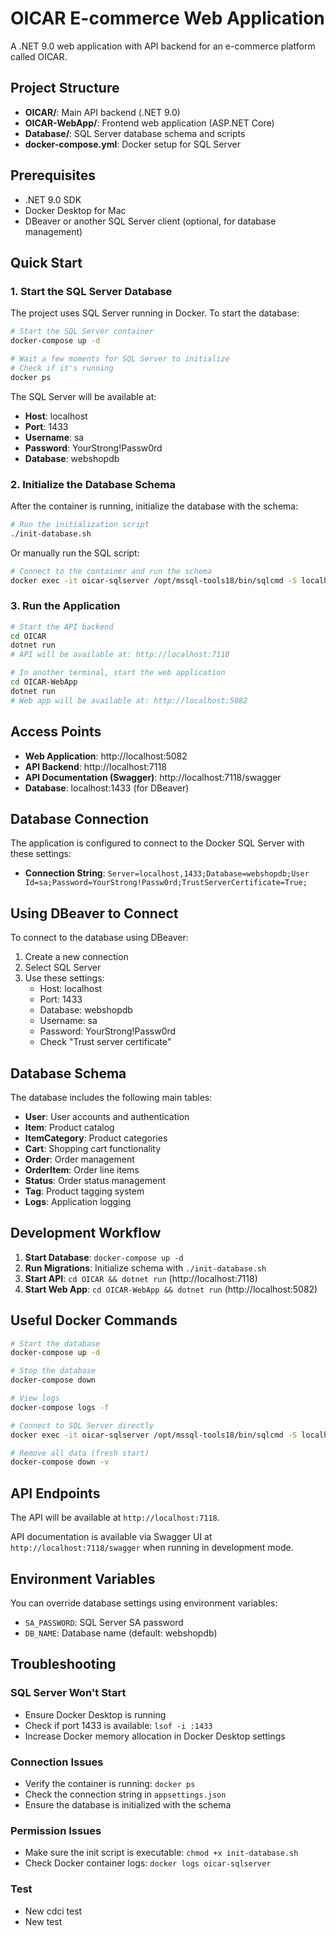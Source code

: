 # OICAR E-commerce Web Application

A .NET 9.0 web application with API backend for an e-commerce platform called OICAR.

## Project Structure

- **OICAR/**: Main API backend (.NET 9.0)
- **OICAR-WebApp/**: Frontend web application (ASP.NET Core)
- **Database/**: SQL Server database schema and scripts
- **docker-compose.yml**: Docker setup for SQL Server

## Prerequisites

- .NET 9.0 SDK
- Docker Desktop for Mac
- DBeaver or another SQL Server client (optional, for database management)

## Quick Start

### 1. Start the SQL Server Database

The project uses SQL Server running in Docker. To start the database:

```bash
# Start the SQL Server container
docker-compose up -d

# Wait a few moments for SQL Server to initialize
# Check if it's running
docker ps
```

The SQL Server will be available at:
- **Host**: localhost
- **Port**: 1433
- **Username**: sa
- **Password**: YourStrong!Passw0rd
- **Database**: webshopdb

### 2. Initialize the Database Schema

After the container is running, initialize the database with the schema:

```bash
# Run the initialization script
./init-database.sh
```

Or manually run the SQL script:

```bash
# Connect to the container and run the schema
docker exec -it oicar-sqlserver /opt/mssql-tools18/bin/sqlcmd -S localhost -U sa -P "YourStrong!Passw0rd" -C -d webshopdb -i /docker-entrypoint-initdb.d/Database.sql
```

### 3. Run the Application

```bash
# Start the API backend
cd OICAR
dotnet run
# API will be available at: http://localhost:7118

# In another terminal, start the web application
cd OICAR-WebApp  
dotnet run
# Web app will be available at: http://localhost:5082
```

## Access Points

- **Web Application**: http://localhost:5082
- **API Backend**: http://localhost:7118
- **API Documentation (Swagger)**: http://localhost:7118/swagger
- **Database**: localhost:1433 (for DBeaver)

## Database Connection

The application is configured to connect to the Docker SQL Server with these settings:

- **Connection String**: `Server=localhost,1433;Database=webshopdb;User Id=sa;Password=YourStrong!Passw0rd;TrustServerCertificate=True;`

## Using DBeaver to Connect

To connect to the database using DBeaver:

1. Create a new connection
2. Select SQL Server
3. Use these settings:
   - Host: localhost
   - Port: 1433
   - Database: webshopdb
   - Username: sa
   - Password: YourStrong!Passw0rd
   - Check "Trust server certificate"

## Database Schema

The database includes the following main tables:

- **User**: User accounts and authentication
- **Item**: Product catalog
- **ItemCategory**: Product categories
- **Cart**: Shopping cart functionality
- **Order**: Order management
- **OrderItem**: Order line items
- **Status**: Order status management
- **Tag**: Product tagging system
- **Logs**: Application logging

## Development Workflow

1. **Start Database**: `docker-compose up -d`
2. **Run Migrations**: Initialize schema with `./init-database.sh`
3. **Start API**: `cd OICAR && dotnet run` (http://localhost:7118)
4. **Start Web App**: `cd OICAR-WebApp && dotnet run` (http://localhost:5082)

## Useful Docker Commands

```bash
# Start the database
docker-compose up -d

# Stop the database
docker-compose down

# View logs
docker-compose logs -f

# Connect to SQL Server directly
docker exec -it oicar-sqlserver /opt/mssql-tools18/bin/sqlcmd -S localhost -U sa -P "YourStrong!Passw0rd" -C

# Remove all data (fresh start)
docker-compose down -v
```

## API Endpoints

The API will be available at `http://localhost:7118`.

API documentation is available via Swagger UI at `http://localhost:7118/swagger` when running in development mode.

## Environment Variables

You can override database settings using environment variables:

- `SA_PASSWORD`: SQL Server SA password
- `DB_NAME`: Database name (default: webshopdb)

## Troubleshooting

### SQL Server Won't Start
- Ensure Docker Desktop is running
- Check if port 1433 is available: `lsof -i :1433`
- Increase Docker memory allocation in Docker Desktop settings

### Connection Issues
- Verify the container is running: `docker ps`
- Check the connection string in `appsettings.json`
- Ensure the database is initialized with the schema

### Permission Issues
- Make sure the init script is executable: `chmod +x init-database.sh`
- Check Docker container logs: `docker logs oicar-sqlserver`

### Test
- New cdci test 
- New test
